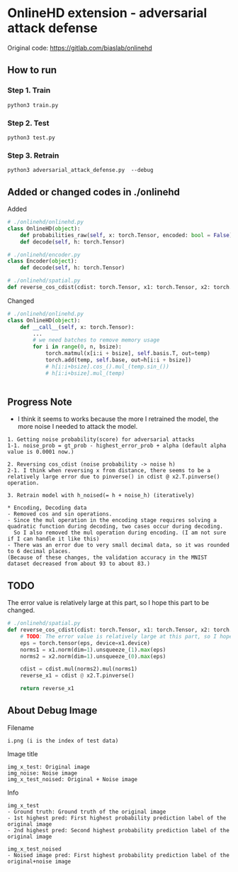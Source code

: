 # OnlineHD extension - adversarial attack defense
Original code: https://gitlab.com/biaslab/onlinehd

## How to run

### Step 1. Train
```
python3 train.py
```

### Step 2. Test
```
python3 test.py
```

### Step 3. Retrain
```
python3 adversarial_attack_defense.py  --debug
```

## Added or changed codes in ./onlinehd
Added
```python
# ./onlinehd/onlinehd.py
class OnlineHD(object):
    def probabilities_raw(self, x: torch.Tensor, encoded: bool = False)
    def decode(self, h: torch.Tensor)

# ./onlinehd/encoder.py
class Encoder(object):
    def decode(self, h: torch.Tensor)

# ./onlinehd/spatial.py
def reverse_cos_cdist(cdist: torch.Tensor, x1: torch.Tensor, x2: torch.Tensor, eps: float = 1e-8)
```
Changed
```python
# ./onlinehd/onlinehd.py
class OnlineHD(object):
    def __call__(self, x: torch.Tensor):
        ...
        # we need batches to remove memory usage
        for i in range(0, n, bsize):
            torch.matmul(x[i:i + bsize], self.basis.T, out=temp)
            torch.add(temp, self.base, out=h[i:i + bsize])
            # h[i:i+bsize].cos_().mul_(temp.sin_())
            # h[i:i+bsize].mul_(temp)
    
```

## Progress Note
- I think it seems to works because the more I retrained the model, the more noise I needed to attack the model.
```
1. Getting noise probability(score) for adversarial attacks
1-1. noise_prob = gt_prob - highest_error_prob + alpha (default alpha value is 0.0001 now.) 

2. Reversing cos_cdist (noise probability -> noise h)
2-1. I think when reversing x from distance, there seems to be a relatively large error due to pinverse() in cdist @ x2.T.pinverse() operation.

3. Retrain model with h_noised(= h + noise_h) (iteratively)

* Encoding, Decoding data
- Removed cos and sin operations.
- Since the mul operation in the encoding stage requires solving a quadratic function during decoding, two cases occur during decoding.
  So I also removed the mul operation during encoding. (I am not sure if I can handle it like this)
- There was an error due to very small decimal data, so it was rounded to 6 decimal places.
(Because of these changes, the validation accuracy in the MNIST dataset decreased from about 93 to about 83.)
```

## TODO
The error value is relatively large at this part, so I hope this part to be changed.
```python
# ./onlinehd/spatial.py
def reverse_cos_cdist(cdist: torch.Tensor, x1: torch.Tensor, x2: torch.Tensor, eps: float = 1e-8):
    # TODO: The error value is relatively large at this part, so I hope this part to be changed.
    eps = torch.tensor(eps, device=x1.device)
    norms1 = x1.norm(dim=1).unsqueeze_(1).max(eps)
    norms2 = x2.norm(dim=1).unsqueeze_(0).max(eps)

    cdist = cdist.mul(norms2).mul(norms1)
    reverse_x1 = cdist @ x2.T.pinverse()

    return reverse_x1
```

## About Debug Image
Filename
```
i.png (i is the index of test data)
```

Image title
```
img_x_test: Original image
img_noise: Noise image
img_x_test_noised: Original + Noise image
```

Info
```
img_x_test
- Ground truth: Ground truth of the original image
- 1st highest pred: First highest probability prediction label of the original image
- 2nd highest pred: Second highest probability prediction label of the original image

img_x_test_noised
- Noised image pred: First highest probability prediction label of the original+noise image
```

